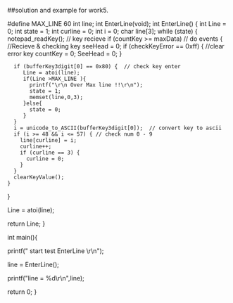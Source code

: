 ##solution and example for work5.

#define MAX_LINE 60
int line;
int EnterLine(void);
int EnterLine() {
  int Line = 0;
  int state = 1;
  int curline = 0;
  int i = 0;
  char line[3];
  while (state) {
    notepad_readKey();       // key recieve
    if (countKey >= maxData) // do events
    { //Recieve & checking key
      seeHead = 0;
      if (checkKeyError == 0xff)
      { //clear error key
        countKey = 0;
        SeeHead = 0;
      }

      if (bufferKey3digit[0] == 0x80) {  // check key enter
         Line = atoi(line);
         if(Line >MAX_LINE ){
           printf("\r\n Over Max line !!\r\n");
           state = 1;
           memset(line,0,3);
         }else{
           state = 0;
         }
      }
      i = unicode_to_ASCII(bufferKey3digit[0]);  // convert key to ascii
      if (i >= 48 && i <= 57) { // check num 0 - 9
        line[curline] = i;
        curline++;
        if (curline == 3) {
          curline = 0;
        }
      }
      clearKeyValue(); 
    }
  }

  Line = atoi(line);

  return Line;
}



int main(){


  printf(" start test  EnterLine \r\n");

  line = EnterLine();

  printf("line = %d\r\n",line);
 

return 0;
}